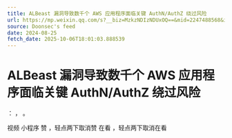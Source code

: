 ```yaml
---
title: ALBeast 漏洞导致数千个 AWS 应用程序面临关键 AuthN/AuthZ 绕过风险
url: https://mp.weixin.qq.com/s?__biz=MzkzNDIzNDUxOQ==&mid=2247488568&idx=2&sn=40ed3d89171ceeb91a85cd82de461adb
source: Doonsec's feed
date: 2024-08-25
fetch_date: 2025-10-06T18:01:03.888539
---
```


# ALBeast 漏洞导致数千个 AWS 应用程序面临关键 AuthN/AuthZ 绕过风险

：
，
。

视频
小程序
赞
，轻点两下取消赞
在看
，轻点两下取消在看